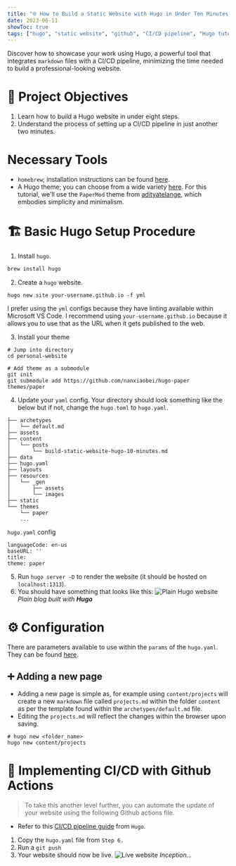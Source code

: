 ```yaml
---
title: "🌐 How to Build a Static Website with Hugo in Under Ten Minutes: A Step-by-Step Guide"
date: 2023-06-11
showToc: true
tags: ["hugo", "static website", "github", "CI/CD pipeline", "Hugo tutorial", "Hugo website"]
---
```


Discover how to showcase your work using Hugo, a powerful tool that integrates `markdown` files with a CI/CD pipeline, minimizing the time needed to build a professional-looking website.

# 🎯 Project Objectives
1. Learn how to build a Hugo website in under eight steps.
2. Understand the process of setting up a CI/CD pipeline in just another two minutes.

# Necessary Tools
- `homebrew`; installation instructions can be found [here](https://brew.sh/).
- A Hugo theme; you can choose from a wide variety [here](https://themes.gohugo.io/). For this tutorial, we'll use the `PaperMod` theme from [adityatelange](git@github.com:adityatelange/hugo-PaperMod.git), which embodies simplicity and minimalism.

# 🏗️ Basic Hugo Setup Procedure
1. Install `hugo`.

```bash
brew install hugo
```

2. Create a `hugo` website.
```
hugo new site your-username.github.io -f yml
```
I prefer using the `yml` configs because they have linting available within Microsoft VS Code.
I recommend using `your-username.github.io` because it allows you to use that as the URL when it gets published to the web.

3. Install your theme
```
# Jump into directory
cd personal-website

# Add theme as a submodule
git init
git submodule add https://github.com/nanxiaobei/hugo-paper themes/paper
```

4. Update your `yaml` config. Your directory should look something like the below but if not, change the `hugo.toml` to `hugo.yaml`.
```
├── archetypes
│   └── default.md
├── assets
├── content
│   └── posts
│       └── build-static-website-hugo-10-minutes.md
├── data
├── hugo.yaml
├── layouts
├── resources
│   └── _gen
│       ├── assets
│       └── images
├── static
└── themes
    └── paper
    ...
```

`hugo.yaml` config
```
languageCode: en-us
baseURL: ''
title:
theme: paper
```

5. Run `hugo server -D` to render the website (it should be hosted on `localhost:1313`).
6. You should have something that looks like this:
![Plain Hugo website](/build-static-website-hugo-10-minutes/hugo-plain.png#center)
*Plain blog built with **Hugo***

# ⚙️ Configuration
There are parameters available to use within the `params` of the `hugo.yaml`. They can be found [here](https://gohugo.io/getting-started/configuration/).

## ➕ Adding a new page
- Adding a new page is simple as, for example using `content/projects` will create a new `markdown` file called `projects.md` within the folder `content` as per the template found within the `archetypes/default.md` file.
- Editing the `projects.md` will reflect the changes within the browser upon saving.
```
# hugo new <folder_name>
hugo new content/projects
```

# 🔄 Implementing CI/CD with Github Actions
> To take this another level further, you can automate the update of your website using the following Github actions file.
- Refer to this [CI/CD pipeline guide](https://gohugo.io/hosting-and-deployment/hosting-on-github/) from `Hugo`.
1. Copy the `hugo.yaml` file from `Step 6.`
2. Run a `git push`
3. Your website should now be live.
![Live website](/build-static-website-hugo-10-minutes/live-website.png#center)
*Inception...*